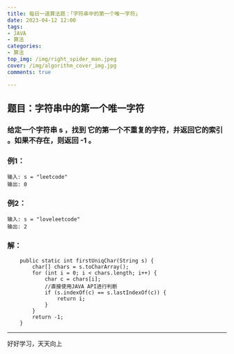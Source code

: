 ```yaml
---
title: 每日一道算法题：「字符串中的第一个唯一字符」
date: 2023-04-12 12:00
tags:
- JAVA
- 算法
categories:
- 算法
top_img: /img/right_spider_man.jpeg
cover: /img/algorithm_cover_img.jpg
comments: true

---
```


## 题目：字符串中的第一个唯一字符

### 给定一个字符串 s ，找到 它的第一个不重复的字符，并返回它的索引 。如果不存在，则返回 -1 。

### 例1：

```
输入: s = "leetcode"
输出: 0
```

### 例2：

```
输入: s = "loveleetcode"
输出: 2
```

### 解：


```
    public static int firstUniqChar(String s) {
        char[] chars = s.toCharArray();
        for (int i = 0; i < chars.length; i++) {
            char c = chars[i];
            //直接使用JAVA API进行判断
            if (s.indexOf(c) == s.lastIndexOf(c)) {
                return i;
            }
        }
        return -1;
    }

```

---
好好学习，天天向上
